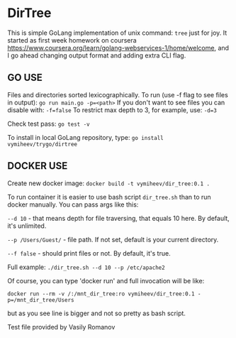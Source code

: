 # DirTree

This is simple GoLang implementation of unix command: `tree` just for joy.
It started as first week homework on coursera https://www.coursera.org/learn/golang-webservices-1/home/welcome, 
and I go ahead changing output format and adding extra CLI flag.   
 
## GO USE
Files and directories sorted lexicographically. 
To run (use -f flag to see files in output):
`go run main.go -p=<path>`
If you don't want to see files you can disable with: `-f=false`
To restrict max depth to 3, for example, use: `-d=3`

Check test pass:
`go test -v`

To install in local GoLang repository, type: 
`go install vymiheev/trygo/dirtree`


## DOCKER USE
Create new docker image:
`docker build -t vymiheev/dir_tree:0.1 .`

To run container it is easier to use bash script `dir_tree.sh` than to run docker manually.
You can pass args like this: 

`--d 10` - that means depth for file traversing, that equals 10 here. 
By default, it's unlimited.

`--p /Users/Guest/` - file path. If not set, default is your current directory.

`--f false` - should print files or not. By default, it's true.

Full example:
`./dir_tree.sh --d 10 --p /etc/apache2`


Of course, you can type 'docker run' and full invocation will be like:

`docker run --rm -v /:/mnt_dir_tree:ro vymiheev/dir_tree:0.1 -p=/mnt_dir_tree/Users`

but as you see line is bigger and not so pretty as bash script.

Test file provided by Vasily Romanov
